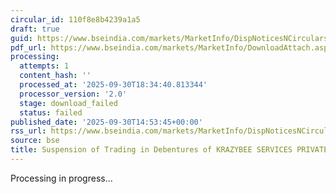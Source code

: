 ```yaml
---
circular_id: 110f8e8b4239a1a5
draft: true
guid: https://www.bseindia.com/markets/MarketInfo/DispNoticesNCirculars.aspx?Noticeid={80B1BFE8-FB61-47E8-B5C4-C89022C461E5}&noticeno=20250930-96&dt=09/30/2025&icount=96&totcount=114&flag=0
pdf_url: https://www.bseindia.com/markets/MarketInfo/DownloadAttach.aspx?id=20250930-96&attachedId=
processing:
  attempts: 1
  content_hash: ''
  processed_at: '2025-09-30T18:34:40.813344'
  processor_version: '2.0'
  stage: download_failed
  status: failed
published_date: '2025-09-30T14:53:45+00:00'
rss_url: https://www.bseindia.com/markets/MarketInfo/DispNoticesNCirculars.aspx?Noticeid={80B1BFE8-FB61-47E8-B5C4-C89022C461E5}&noticeno=20250930-96&dt=09/30/2025&icount=96&totcount=114&flag=0
source: bse
title: Suspension of Trading in Debentures of KRAZYBEE SERVICES PRIVATE LIMITED
---
```


Processing in progress...